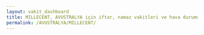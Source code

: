 ```yaml
---
layout: vakit_dashboard
title: MILLECENT, AVUSTRALYA için iftar, namaz vakitleri ve hava durumu - ilçe/eyalet seç
permalink: /AVUSTRALYA/MILLECENT/
---
```


<script type="text/javascript">
  var GLOBAL_COUNTRY = 'AVUSTRALYA';
  var GLOBAL_CITY = 'MILLECENT';
  var GLOBAL_STATE = '';
  var lat = 72;
  var lon = 21;
</script>

